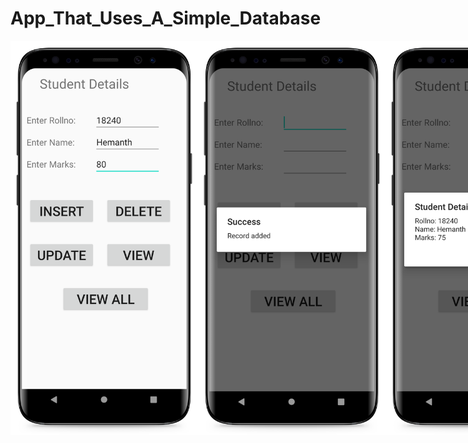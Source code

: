 # App_That_Uses_A_Simple_Database

<div style="display: flex">
<img src="resources/database-1.png" alt="Image" width="300"/>

<img src="resources/database-2.png" alt="Image" width="300"/>

<img src="resources/database-3.png" alt="Image" width="300"/>
</div>
